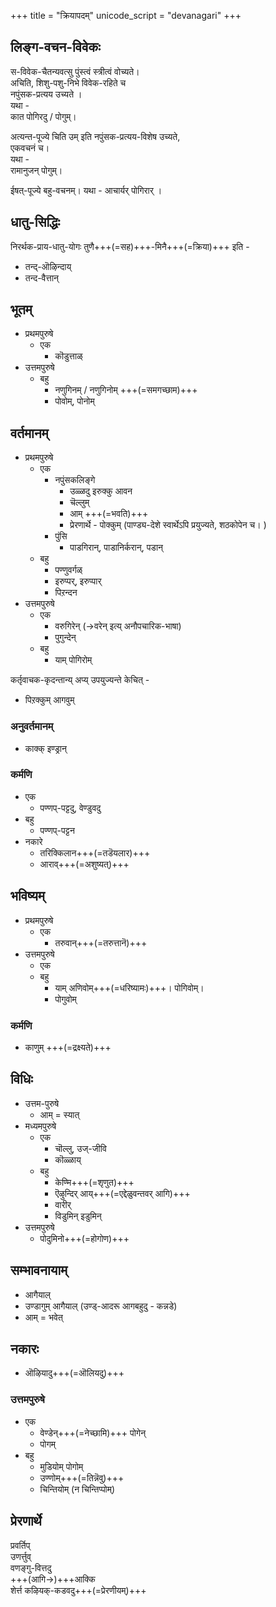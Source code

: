 +++
title = "क्रियापदम्"
unicode_script = "devanagari"
+++

## लिङ्ग-वचन-विवेकः
स-विवेक-चैतन्यवत्सु पुंस्त्वं स्त्रीत्वं वोच्यते।  
अचिति, शिशु-पशु-निभे विवेक-रहिते च  
नपुंसक-प्रत्यय उच्यते ।  
यथा -  
कात पोगिरदु / पोगुम्।   

अत्यन्त-पूज्ये चिति उम् इति नपुंसक-प्रत्यय-विशेष उच्यते,  
एकवचनं च।  
यथा  -  
रामानुजन् पोगुम्। 


ईषत्-पूज्ये बहु-वचनम्। 
यथा - आचार्यर् पोगिरार् ।

## धातु-सिद्धिः

निरर्थक-प्राय-धातु-योगः तुणै+++(=सह)+++-मिनै+++(=क्रिया)+++ इति - 

- तन्द्-ऒऴिन्दाय्
- तन्द-वैत्तान्


## भूतम्
- प्रथमपुरुषे
  - एक
    - कॊडुत्ताळ्
- उत्तमपुरुषे
  - बहु
    - नणुगिनम् / नणुगिनोम् +++(=समगच्छाम)+++
    - पोवोम्, पोनोम्

## वर्तमानम्
- प्रथमपुरुषे
  - एक
    - नपुंसकलिङ्गे
      - उळ्ळदु इरुक्कु आवन 
      - चॆल्लुम्
      - आम् +++(=भवति)+++
      - प्रेरणार्थे - पोक्कुम् (पाण्ड्य-देशे स्वार्थेऽपि प्रयुज्यते, शठकोपेन च। )
    - पुंसि
      - पाडगिरान्, पाडानिर्करान्, पडान्
  - बहु
    - पण्णुवर्गळ्
    - इरुप्पर्, इरुप्पार्
    - पिऱन्दन
- उत्तमपुरुषे
  - एक
    - वरुगिरेन् (→वरेन् इत्य् अनौपचारिक-भाषा)
    - पुगुन्देन्
  - बहु
    - याम् पोगिरोम्

कर्तृवाचक-कृदन्तान्य् अप्य् उपयुज्यन्ते केचित् - 

- पिऱक्कुम् आगवुम् 

### अनुवर्तमानम्
- काक्क् इण्ड्रान्

### कर्मणि
- एक
  - पण्णप्-पट्टदु, वेण्डुवदु
- बहु
  - पण्णप्-पट्टन
- नकारे
  - तरिक्किलान+++(=तडॆयलार)+++
  - आराव्+++(=अशुष्यत्)+++

## भविष्यम्
- प्रथमपुरुषे
  - एक
    - तरुवान्+++(=तरुत्तानॆ)+++
- उत्तमपुरुषे
  - एक
  - बहु
    - याम् अणिवोम्+++(=धरिष्यामः)+++। पोगिवोम्।
    - पोगुवोम्

### कर्मणि
- काणुम् +++(=द्रक्ष्यते)+++

## विधिः
- उत्तम-पुरुषे
  - आम् = स्यात्
- मध्यमपुरुषे
  - एक
    - चॊल्लु, उज्-जीवि
    - कॊळ्ळाय्
  - बहु
    - केण्मि+++(=शृणुत)+++
    - ऎऴुन्दिर् आय्+++(=एद्देळुवन्तवर् आगि)+++
    - वारीर्
    - विडुमिन् इडुमिन्
- उत्तमपुरुषे
  - पोदुमिनो+++(=होगोण)+++

## सम्भावनायाम्
- आगैयाल्
- उण्डागुम् आगैयाल् (उण्ड्-आदरू आगबहुदु - कन्नडे)
- आम् = भवेत्

## नकारः
- ऒऴियादु+++(=ऒलियदु)+++

### उत्तमपुरुषे
- एक 
  - वेण्डेन्+++(=नेच्छामि)+++ पोगेन्
  - पोगम्
- बहु
  - मुडियोम् पोगोम् 
  - उण्णोम्+++(=तिन्नॆवु)+++
  - चिन्तियोम् (न चिन्तिप्पोम्)

## प्रेरणार्थे
प्रवर्तिप्  
उणर्त्तुव्  
वणङ्गु-वित्तदु  
+++(आगि→)+++आक्कि  
शेर्त्त
कऴियक्-कडवदु+++(=प्रेरणीयम्)+++  
